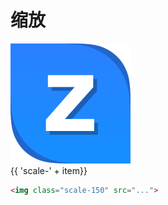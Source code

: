 
# 缩放

<Example class="flex flex-wrap gap-3 h-full">
 <div v-for = "item in arrayScale" class="h-28 w-24 mt-4">
   <img src="/favicon.svg" :class="'scale-' + item" class="w-16 h-16">
   <div class="text-center mt-4">{{ 'scale-' + item}}</div>
 </div>
</Example>

```html
<img class="scale-150" src="...">
```

<script setup>
  const arrayScale = [
    150,
    125,
    110,
    105,
    100,
    50,
    0
  ]
</script>
